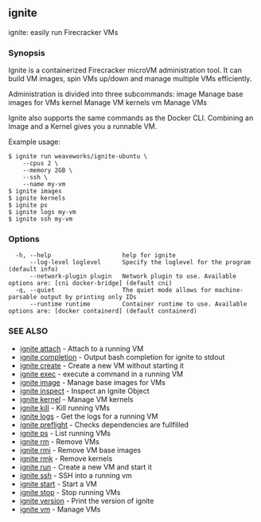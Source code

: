 ## ignite

ignite: easily run Firecracker VMs

### Synopsis


Ignite is a containerized Firecracker microVM administration tool.
It can build VM images, spin VMs up/down and manage multiple VMs efficiently.

Administration is divided into three subcommands:
  image       Manage base images for VMs
  kernel      Manage VM kernels
  vm          Manage VMs

Ignite also supports the same commands as the Docker CLI.
Combining an Image and a Kernel gives you a runnable VM.

Example usage:

	$ ignite run weaveworks/ignite-ubuntu \
		--cpus 2 \
		--memory 2GB \
		--ssh \
		--name my-vm
	$ ignite images
	$ ignite kernels
	$ ignite ps
	$ ignite logs my-vm
	$ ignite ssh my-vm


### Options

```
  -h, --help                    help for ignite
      --log-level loglevel      Specify the loglevel for the program (default info)
      --network-plugin plugin   Network plugin to use. Available options are: [cni docker-bridge] (default cni)
  -q, --quiet                   The quiet mode allows for machine-parsable output by printing only IDs
      --runtime runtime         Container runtime to use. Available options are: [docker containerd] (default containerd)
```

### SEE ALSO

* [ignite attach](ignite_attach.md)	 - Attach to a running VM
* [ignite completion](ignite_completion.md)	 - Output bash completion for ignite to stdout
* [ignite create](ignite_create.md)	 - Create a new VM without starting it
* [ignite exec](ignite_exec.md)	 - execute a command in a running VM
* [ignite image](ignite_image.md)	 - Manage base images for VMs
* [ignite inspect](ignite_inspect.md)	 - Inspect an Ignite Object
* [ignite kernel](ignite_kernel.md)	 - Manage VM kernels
* [ignite kill](ignite_kill.md)	 - Kill running VMs
* [ignite logs](ignite_logs.md)	 - Get the logs for a running VM
* [ignite preflight](ignite_preflight.md)	 - Checks dependencies are fullfilled
* [ignite ps](ignite_ps.md)	 - List running VMs
* [ignite rm](ignite_rm.md)	 - Remove VMs
* [ignite rmi](ignite_rmi.md)	 - Remove VM base images
* [ignite rmk](ignite_rmk.md)	 - Remove kernels
* [ignite run](ignite_run.md)	 - Create a new VM and start it
* [ignite ssh](ignite_ssh.md)	 - SSH into a running vm
* [ignite start](ignite_start.md)	 - Start a VM
* [ignite stop](ignite_stop.md)	 - Stop running VMs
* [ignite version](ignite_version.md)	 - Print the version of ignite
* [ignite vm](ignite_vm.md)	 - Manage VMs

